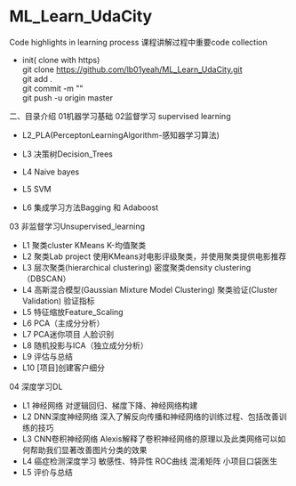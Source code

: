 # ML_Learn_UdaCity
  Code highlights in learning process
课程讲解过程中重要code collection

- init( clone with https)  
git clone https://github.com/lb01yeah/ML_Learn_UdaCity.git  
git add .  
git commit -m ""  
git push -u origin master 

二、目录介绍
01机器学习基础
02监督学习 supervised learning
 - L2_PLA(PerceptonLearningAlgorithm-感知器学习算法)

 - L3 决策树Decision_Trees

 - L4 Naive bayes

 - L5 SVM

 - L6 集成学习方法Bagging 和 Adaboost

03 非监督学习Unsupervised_learning
 - L1 聚类cluster 
   KMeans K-均值聚类
 - L2 聚类Lab project
   使用KMeans对电影评级聚类，并使用聚类提供电影推荐
 - L3 层次聚类(hierarchical clustering)
    密度聚类density clustering（DBSCAN）
 - L4 高斯混合模型(Gaussian Mixture Model Clustering)
    聚类验证(Cluster Validation)
    验证指标
 - L5 特征缩放Feature_Scaling
 - L6 PCA（主成分分析）
 - L7 PCA迷你项目
     人脸识别
 - L8 随机投影与ICA（独立成分分析）
 - L9 评估与总结
 - L10 [项目]创建客户细分
 
 04 深度学习DL
  - L1 神经网络
    对逻辑回归、梯度下降、神经网络构建
  - L2 DNN深度神经网络
    深入了解反向传播和神经网络的训练过程、包括改善训练的技巧
  - L3 CNN卷积神经网络
    Alexis解释了卷积神经网络的原理以及此类网络可以如何帮助我们显著改善图片分类的效果
  - L4 癌症检测深度学习
    敏感性、特异性
    ROC曲线
    混淆矩阵
    小项目口袋医生
  - L5 评价与总结
  
    
  
 


